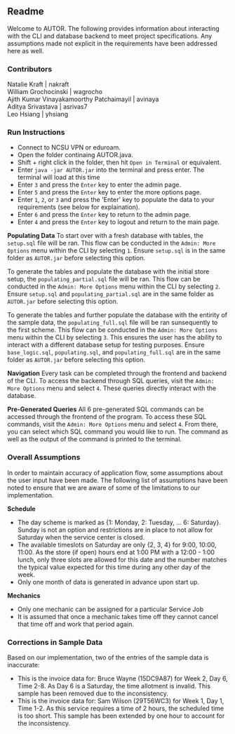 ## Readme
Welcome to AUTOR. The following provides information about interacting with the CLI and database backend to meet project specifications. Any assumptions made not explicit in the requirements have been addressed here as well. 

### Contributors 

Natalie Kraft                               |   nakraft       
William Grochocinski                        |   wagrocho     
Ajith Kumar Vinayakamoorthy Patchaimayil    |   avinaya      
Aditya Srivastava                           |   asrivas7     
Leo Hsiang                                  |   yhsiang    

### Run Instructions 

- Connect to NCSU VPN or eduroam. 
- Open the folder continaing AUTOR.java.
- Shift + right click in the folder, then hit `Open in Terminal` or equivalent.
- Enter `java -jar AUTOR.jar` into the terminal and press enter. The terminal will load at this time
- Enter `3` and press the `Enter` key to enter the admin page.
- Enter `5` and press the `Enter` key to enter the more options page.
- Enter `1`, `2`, or `3` and press the 'Enter' key to populate the data to your requirements (see below for explaination).
- Enter `6` and press the `Enter` key to return to the admin page.
- Enter `4` and press the `Enter` key to logout and return to the main page.

__Populating Data__ 
To start over with a fresh database with tables, the ```setup.sql``` file will be ran. This flow can be conducted in the `Admin: More Options` menu within the CLI by selecting `1`. Ensure ```setup.sql``` is in the same folder as `AUTOR.jar` before selecting this option.

To generate the tables and populate the database with the initial store setup, the ```populating_partial.sql``` file will be ran. This flow can be conducted in the `Admin: More Options` menu within the CLI by selecting `2`. Ensure ```setup.sql``` and ```populating_partial.sql``` are in the same folder as `AUTOR.jar` before selecting this option.

To generate the tables and further populate the database with the entirity of the sample data, the ```populating_full.sql``` file will be ran sunsequently to the first scheme. This flow can be conducted in the `Admin: More Options` menu within the CLI by selecting `3`. This ensures the user has the ability to interact with a different database setup for testing purposes. Ensure ```base_logic.sql```, ```populating.sql```, and ```populating_full.sql``` are in the same folder as `AUTOR.jar` before selecting this option.

__Navigation__ 
Every task can be completed through the frontend and backend of the CLI. 
To access the backend through SQL queries, visit the `Admin: More Options` menu and select `4`. These queries directly interact with the database. 

__Pre-Generated Queries__
All 6 pre-generated SQL commands can be accessed through the frontend of the program. To access these SQL commands, visit the `Admin: More Options` menu and select `4`. From there, you can select which SQL command you would like to run. The command as well as the output of the command is printed to the terminal.

### Overall Assumptions 
In order to maintain accuracy of application flow, some assumptions about the user input have been made. The following list of assumptions have been noted to ensure that we are aware of some of the limitations to our implementation. 

__Schedule__ 
- The day scheme is marked as {1: Monday, 2: Tuesday, ... 6: Saturday}. Sunday is not an option and restrictions are in place to not allow for Saturday when the service center is closed. 
- The available timeslots on Saturday are only {2, 3, 4} for 9:00, 10:00, 11:00. As the store (if open) hours end at 1:00 PM with a 12:00 - 1:00 lunch, only three slots are allowed for this date and the number matches the typical value expected for this time during any other day of the week.
- Only one month of data is generated in advance upon start up. 

__Mechanics__
- Only one mechanic can be assigned for a particular Service Job 
- It is assumed that once a mechanic takes time off they cannot cancel that time off and work that period again. 

### Corrections in Sample Data 
Based on our implementation, two of the entries of the sample data is inaccurate: 
- This is the invoice data for: Bruce Wayne (15DC9A87) for Week 2, Day 6, Time 2-8. As Day 6 is a Saturday, the time allotment is invalid. This sample has been removed due to the inconsistency.
- This is the invoice data for: Sam Wilson (29T56WC3) for Week 1, Day 1, Time 1-2. As this service requires a time of 2 hours, the scheduled time is too short. This sample has been extended by one hour to account for the inconsistency. 
